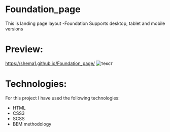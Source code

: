 # Foundation_page
This is landing page layout -Foundation
Supports desktop, tablet and mobile versions

# Preview:
https://shema1.github.io/Foundation_page/
![текст](https://lh3.googleusercontent.com/179DgmT4X1bGxwN2VN9RrOBiHbKKOG75Y0v5mgyZJMIeBmaWbZZudkUJJnNQXhNa9MAvA06I0PimXtJOK-tRpeIbivFPTXucdfDzvkBQ5efTgtpqXgdhojaRS2Y3qfw6BV7jDCrpd65vSuuVXZ8r3qa91VfbStlH-BYzBUCXba4vkh6Y8lKPj4R5Bq4p4q9ZD-Y8oc-dchSbPe9ucEI8eDXon5p58KHOB_3pUk2B5uHROQ77rBJ5-RUYh89NmX6LKlFgIcylAxYRTqtvDtqIxa_XuVCG82ikoRiewt3mCor5nbjYqEdcTGAEslWSWoQKh4ztnes4WobbbHqyC1-chA_itkwv3cKG2vyI0SvQ5ImuV_nmAXbatGSsF2HFCsVp4G06j087wlPHL8nrL9p6n7J5cDkq9QDBaRoO66mGAgHECFNqM6YyvhMQjMiLAVgLvO_BQxFLHe0HKNMF7oTsqO_XxKnakUA4af35B9kSCzEDJOl-GjaW-NN1S01-ggYDYgN01sg0vtew0KkbnNH3V6cIfiBfFD7aUpm5rIicUGkikCZm7D0KoAPz5Z0ZAymXm9_ZsOvK2Wj8P9p3J0mZARrRlpwxv9IHCWw48s1GCMpmlFozU5noZFgKjhUb-XPIaRP0hnq5YoacycynLWzVN86hoDgVuLCXxhTc8QZCpl8fbB3ERuFwgM0=w1111-h959-no)

# Technologies:
For this project I have used the following technologies:
* HTML
* CSS3
* SCSS
* BEM methodology



